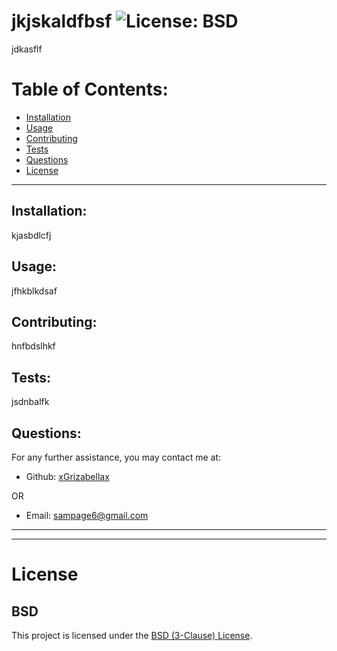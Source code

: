 # jkjskaldfbsf ![License: BSD](<https://img.shields.io/badge/License-BSD_3--Clause-blue.svg>)

  jdkasflf

  # Table of Contents:
  * [Installation](#installation)
  * [Usage](#usage)
  * [Contributing](#contributing)
  * [Tests](#tests)
  * [Questions](#questions)
  * [License](#license)

---

  ## Installation:
  kjasbdlcfj

  ## Usage:
  jfhkblkdsaf

  ## Contributing:
  hnfbdslhkf

  ## Tests:
  jsdnbalfk

  ## Questions:
  For any further assistance, you may contact me at:

  * Github: [xGrizabellax](<https://github.com/xGrizabellax>)

  OR

  * Email: sampage6@gmail.com

  ---
  ___

# License
  ## BSD
  This project is licensed under the [BSD (3-Clause) License](https://opensource.org/licenses/BSD-3-Clause).










